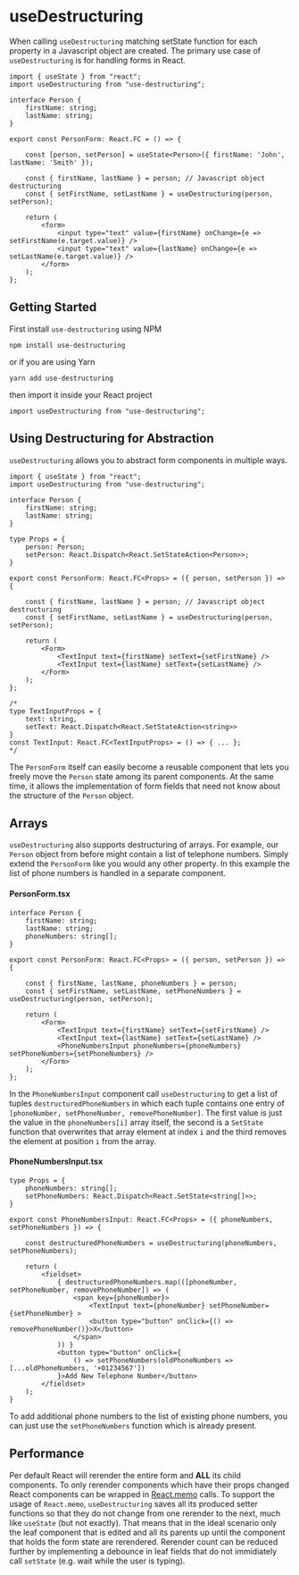 # useDestructuring

When calling `useDestructuring` matching setState function for each property in a Javascript object are created.
The primary use case of `useDestructuring` is for handling forms in React. 

```tsx
import { useState } from "react";
import useDestructuring from "use-destructuring";

interface Person {
    firstName: string;
    lastName: string;
}

export const PersonForm: React.FC = () => {
    
    const [person, setPerson] = useState<Person>({ firstName: 'John', lastName: 'Smith' });

    const { firstName, lastName } = person; // Javascript object destructuring
    const { setFirstName, setLastName } = useDestructuring(person, setPerson);

    return (
        <form>
            <input type="text" value={firstName} onChange={e => setFirstName(e.target.value)} />
            <input type="text" value={lastName} onChange={e => setLastName(e.target.value)} />
        </form>
    );
};
```

## Getting Started

First install `use-destructuring` using NPM

```
npm install use-destructuring
```

or if you are using Yarn

```
yarn add use-destructuring
```

then import it inside your React project

```tsx
import useDestructuring from "use-destructuring";
```

## Using Destructuring for Abstraction

`useDestructuring` allows you to abstract form components in multiple ways.

```tsx
import { useState } from "react";
import useDestructuring from "use-destructuring";

interface Person {
    firstName: string;
    lastName: string;
}

type Props = {
    person: Person;
    setPerson: React.Dispatch<React.SetStateAction<Person>>;
}

export const PersonForm: React.FC<Props> = ({ person, setPerson }) => {

    const { firstName, lastName } = person; // Javascript object destructuring
    const { setFirstName, setLastName } = useDestructuring(person, setPerson);

    return (
        <Form>
            <TextInput text={firstName} setText={setFirstName} />
            <TextInput text={lastName} setText={setLastName} />
        </Form>
    );
};

/*
type TextInputProps = {
    text: string,
    setText: React.Dispatch<React.SetStateAction<string>>
}
const TextInput: React.FC<TextInputProps> = () => { ... };
*/
```

The `PersonForm` itself can easily become a reusable component that lets you freely move the `Person` state among its parent components.
At the same time, it allows the implementation of form fields that need not know about the structure of the `Person` object.

## Arrays

`useDestructuring` also supports destructuring of arrays.
For example, our `Person` object from before might contain a list of telephone numbers.
Simply extend the `PersonForm` like you would any other property.
In this example the list of phone numbers is handled in a separate component.

#### PersonForm.tsx
```tsx
interface Person {
    firstName: string;
    lastName: string;
    phoneNumbers: string[];
}

export const PersonForm: React.FC<Props> = ({ person, setPerson }) => {

    const { firstName, lastName, phoneNumbers } = person;
    const { setFirstName, setLastName, setPhoneNumbers } = useDestructuring(person, setPerson);

    return (
        <Form>
            <TextInput text={firstName} setText={setFirstName} />
            <TextInput text={lastName} setText={setLastName} />
            <PhoneNumbersInput phoneNumbers={phoneNumbers} setPhoneNumbers={setPhoneNumbers} />
        </Form>
    );
};
```

In the `PhoneNumbersInput` component call `useDestructuring` to get a list of tuples `destructuredPhoneNumbers`
in which each tuple contains one entry of `[phoneNumber, setPhoneNumber, removePhoneNumber]`.
The first value is just the value in the `phoneNumbers[i]` array itself, the second is a `SetState` function
that overwrites that array element at index `i` and the third removes the element at position `i` from the array.

#### PhoneNumbersInput.tsx
```tsx
type Props = {
    phoneNumbers: string[];
    setPhoneNumbers: React.Dispatch<React.SetState<string[]>>;
}

export const PhoneNumbersInput: React.FC<Props> = ({ phoneNumbers, setPhoneNumbers }) => {

    const destructuredPhoneNumbers = useDestructuring(phoneNumbers, setPhoneNumbers);

    return (
        <fieldset>
            { destructuredPhoneNumbers.map(([phoneNumber, setPhoneNumber, removePhoneNumber]) => (
                <span key={phoneNumber}>
                    <TextInput text={phoneNumber} setPhoneNumber={setPhoneNumber} >
                    <button type="button" onClick={() => removePhoneNumber()}>X</button>
                </span>
            )) }
            <button type="button" onClick={
                () => setPhoneNumbers(oldPhoneNumbers => [...oldPhoneNumbers, '+01234567'])
            }>Add New Telephone Number</button>
        </fieldset>
    );
}
```

To add additional phone numbers to the list of existing phone numbers, you can just use the `setPhoneNumbers` function which is already present.

## Performance

Per default React will rerender the entire form and **ALL** its child components.
To only rerender components which have their props changed React components can be wrapped in [React.memo](https://react.dev/reference/react/memo) calls.
To support the usage of `React.memo`, `useDestructuring` saves all its produced setter functions so that they do not change from one rerender to the next, much like `useState` (but not exactly).
That means that in the ideal scenario only the leaf component that is edited and all its parents up until the component that holds the form state are rerendered.
Rerender count can be reduced further by implementing a debounce in leaf fields that do not immidiately call `setState` (e.g. wait while the user is typing).